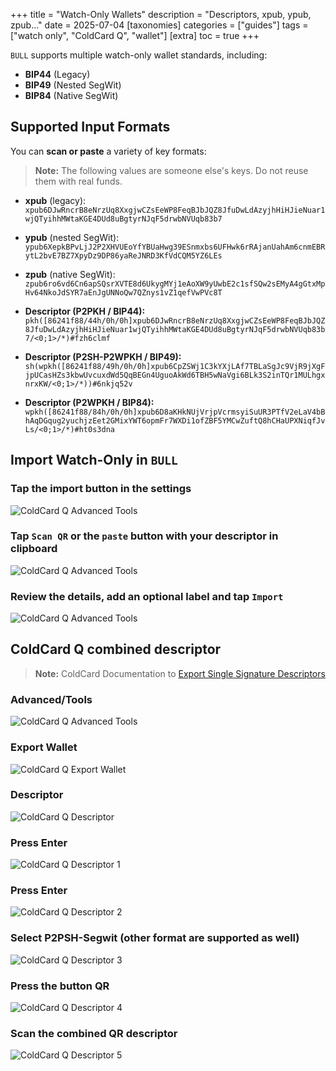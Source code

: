 +++
title = "Watch-Only Wallets"
description = "Descriptors, xpub, ypub, zpub…"
date = 2025-07-04
[taxonomies]
categories = ["guides"]
tags = ["watch only", "ColdCard Q", "wallet"]
[extra]
toc = true
+++

`BULL` supports multiple watch-only wallet standards, including:

- **BIP44** (Legacy)
- **BIP49** (Nested SegWit)
- **BIP84** (Native SegWit)

## Supported Input Formats

You can **scan or paste** a variety of key formats:

> **Note:** The following values are someone else's keys. Do not reuse them with real funds.

- **xpub** (legacy):  
  `xpub6DJwRncrB8eNrzUq8XxgjwCZsEeWP8FeqBJbJQZ8JfuDwLdAzyjhHiHJieNuar1wjQTyihhMWtaKGE4DUd8uBgtyrNJqF5drwbNVUqb83b7`

- **ypub** (nested SegWit):  
  `ypub6XepkBPvLjJ2P2XHVUEoYfYBUaHwg39ESnmxbs6UFHwk6rRAjanUahAm6cnmEBRytL2bvE7BZ7XpyDz9DP86yaReJNRD3KfVdCQM5YZ6LEs`

- **zpub** (native SegWit):  
  `zpub6ro6vd6Cn6apSQsrXVTE8d6UkygMYj1eAoXW9yUwbE2c1sfSQw2sEMyA4gGtxMpHv64NkoJdSYR7aEnJgUNNoQw7QZnys1vZ1qefVwPVc8T`

- **Descriptor (P2PKH / BIP44):**  
  `pkh([86241f88/44h/0h/0h]xpub6DJwRncrB8eNrzUq8XxgjwCZsEeWP8FeqBJbJQZ8JfuDwLdAzyjhHiHJieNuar1wjQTyihhMWtaKGE4DUd8uBgtyrNJqF5drwbNVUqb83b7/<0;1>/*)#fzh6clmf`

- **Descriptor (P2SH-P2WPKH / BIP49):**  
  `sh(wpkh([86241f88/49h/0h/0h]xpub6CpZSWj1C3kYXjLAf7TBLaSgJc9VjR9jXgFjpUCasHZs3kbwUvcuxdWd5QqBEGn4UguoAkWd6TBH5wNaVgi6BLk3S2inTQr1MULhgxnrxKW/<0;1>/*))#6nkjq52v`

- **Descriptor (P2WPKH / BIP84):**  
  `wpkh([86241f88/84h/0h/0h]xpub6D8aKHkNUjVrjpVcrmsyiSuUR3PTfV2eLaV4bBhAqDGqug2yuchjzEet2GMixYWT6opmFr7WXDi1ofZBF5YMCwZuftQ8hCHaUPXNiqfJvLs/<0;1>/*)#ht0s3dna`




## Import Watch-Only in `BULL`

### Tap the import button in the settings
<img src="/bull/watch-only/watch-only_settings.png" alt="ColdCard Q Advanced Tools" style="max-width: 50%; height: auto;">

### Tap `Scan QR` or the `paste` button with your descriptor in clipboard
<img src="/bull/watch-only/watch-only_import.png" alt="ColdCard Q Advanced Tools" style="max-width: 50%; height: auto;">

### Review the details, add an optional label and tap `Import`
<img src="/bull/watch-only/watch-only_label.png" alt="ColdCard Q Advanced Tools" style="max-width: 50%; height: auto;">




## ColdCard Q combined descriptor

> **Note:** ColdCard Documentation to [Export Single Signature Descriptors](https://coldcard.com/docs/descriptor_export/#single-signature-descriptor-examples)

### Advanced/Tools
<img src="/coldcard-q/descriptor/coldcard-q_advanced-tools.jpeg" alt="ColdCard Q Advanced Tools" style="max-width: 100%; height: auto;">

### Export Wallet
<img src="/coldcard-q/descriptor/coldcard-q_export-wallet.jpeg" alt="ColdCard Q Export Wallet" style="max-width: 100%; height: auto;">

### Descriptor
<img src="/coldcard-q/descriptor/coldcard-q_descriptor.jpeg" alt="ColdCard Q Descriptor" style="max-width: 100%; height: auto;">

### Press Enter
<img src="/coldcard-q/descriptor/coldcard-q_descriptor-1.jpeg" alt="ColdCard Q Descriptor 1" style="max-width: 100%; height: auto;">

### Press Enter
<img src="/coldcard-q/descriptor/coldcard-q_descriptor-2.jpeg" alt="ColdCard Q Descriptor 2" style="max-width: 100%; height: auto;">

### Select P2PSH-Segwit (other format are supported as well)
<img src="/coldcard-q/descriptor/coldcard-q_descriptor-3.jpeg" alt="ColdCard Q Descriptor 3" style="max-width: 100%; height: auto;">

### Press the button QR
<img src="/coldcard-q/descriptor/coldcard-q_descriptor-4.jpeg" alt="ColdCard Q Descriptor 4" style="max-width: 100%; height: auto;">

### Scan the combined QR descriptor
<img src="/coldcard-q/descriptor/coldcard-q_descriptor-5.jpeg" alt="ColdCard Q Descriptor 5" style="max-width: 100%; height: auto;">